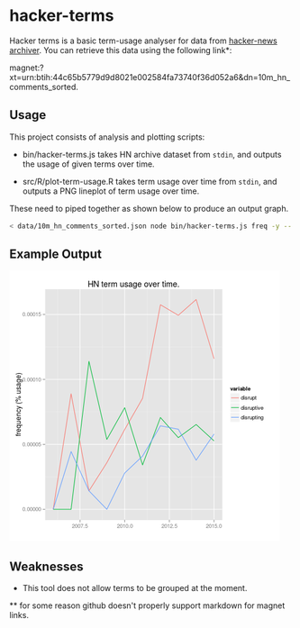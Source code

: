 
# hacker-terms

Hacker terms is a basic term-usage analyser for data from [hacker-news archiver](https://hn-archive.appspot.com/). You can
retrieve this data using the following link*:

magnet:?xt=urn:btih:44c65b5779d9d8021e002584fa73740f36d052a6&dn=10m_hn_comments_sorted.

## Usage

This project consists of analysis and plotting scripts:

- bin/hacker-terms.js takes HN archive dataset from `stdin`, and outputs the usage of given terms over time.

- src/R/plot-term-usage.R takes term usage over time from `stdin`, and outputs a PNG lineplot of term usage over time.

These need to piped together as shown below to produce an output graph.

```bash
< data/10m_hn_comments_sorted.json node bin/hacker-terms.js freq -y -- nodejs | Rscript src/R/plot-term-usage.R - > images/nodejs.png
```

## Example Output

![Usage of Disruptive](disruptive.png)

## Weaknesses

- This tool does not allow terms to be grouped at the moment.

** for some reason github doesn't properly support markdown for magnet links.
